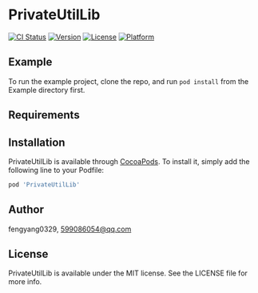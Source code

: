 # PrivateUtilLib

[![CI Status](https://img.shields.io/travis/fengyang0329/PrivateUtilLib.svg?style=flat)](https://travis-ci.org/fengyang0329/PrivateUtilLib)
[![Version](https://img.shields.io/cocoapods/v/PrivateUtilLib.svg?style=flat)](https://cocoapods.org/pods/PrivateUtilLib)
[![License](https://img.shields.io/cocoapods/l/PrivateUtilLib.svg?style=flat)](https://cocoapods.org/pods/PrivateUtilLib)
[![Platform](https://img.shields.io/cocoapods/p/PrivateUtilLib.svg?style=flat)](https://cocoapods.org/pods/PrivateUtilLib)

## Example

To run the example project, clone the repo, and run `pod install` from the Example directory first.

## Requirements

## Installation

PrivateUtilLib is available through [CocoaPods](https://cocoapods.org). To install
it, simply add the following line to your Podfile:

```ruby
pod 'PrivateUtilLib'
```

## Author

fengyang0329, 599086054@qq.com

## License

PrivateUtilLib is available under the MIT license. See the LICENSE file for more info.
